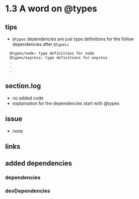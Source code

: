 # 1.3 A word on @types

## tips

- `@types` dependencies are just type definitions for the follow dependencies after `@types/`

```
  @types/node: type definitions for node
  @types/express: type definitions for express
  .
  .
  .
```

## section.log

- no added code
- explaination for the dependencies start with @types

## issue

- none

## links

## added dependencies

### dependencies

### devDependencies

